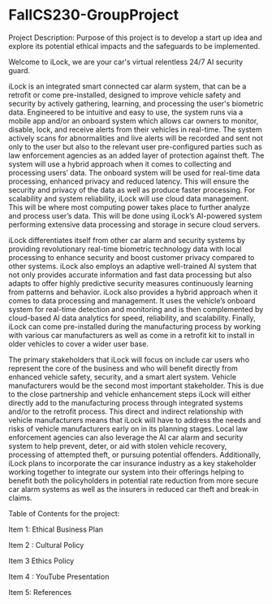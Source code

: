 # FallCS230-GroupProject
Project Description: Purpose of this project is to develop a start up idea and explore its potential ethical impacts and the safeguards to be implemented. 

Welcome to iLock, we are your car's virtual relentless 24/7 AI security guard.

iLock is an integrated smart connected car alarm system, that can be a retrofit or come pre-installed, designed to improve vehicle safety and security by actively gathering, learning, and processing the user's biometric data. Engineered to be intuitive and easy to use, the system runs via a mobile app and/or an onboard system which allows car owners to monitor, disable, lock, and receive alerts from their vehicles in real-time. The system actively scans for abnormalities and live alerts will be recorded and sent not only to the user but also to the relevant user pre-configured parties such as law enforcement agencies as an added layer of protection against theft. The system will use a hybrid approach when it comes to collecting and processing users’ data. The onboard system will be used for real-time data processing, enhanced privacy and reduced latency. This will ensure the security and privacy of the data as well as produce faster processing. For scalability and system reliability, iLock will use cloud data management. This will be where most computing power takes place to further analyze and process user’s data. This will be done using iLock’s AI-powered system performing extensive data processing and storage in secure cloud servers.

iLock differentiates itself from other car alarm and security systems by providing revolutionary real-time biometric technology data with local processing to enhance security and boost customer privacy compared to other systems. iLock also employs an adaptive well-trained AI system that not only provides accurate information and fast data processing but also adapts to offer highly predictive security measures continuously learning from patterns and behavior. iLock also provides a hybrid approach when it comes to data processing and management. It uses the vehicle’s onboard system for real-time detection and monitoring and is then complemented by cloud-based AI data analytics for speed, reliability, and scalability. Finally, iLock can come pre-installed during the manufacturing process by working with various car manufacturers as well as come in a retrofit kit to install in older vehicles to cover a wider user base.

The primary stakeholders that iLock will focus on include car users who represent the core of the business and who will benefit directly from enhanced vehicle safety, security, and a smart alert system. Vehicle manufacturers would be the second most important stakeholder. This is due to the close partnership and vehicle enhancement steps iLock will either directly add to the manufacturing process through integrated systems and/or to the retrofit process. This direct and indirect relationship with vehicle manufacturers means that iLock will have to address the needs and risks of vehicle manufacturers early on in its planning stages. Local law enforcement agencies can also leverage the AI car alarm and security system to help prevent, deter, or aid with stolen vehicle recovery, processing of attempted theft, or pursuing potential offenders. Additionally, iLock plans to incorporate the car insurance industry as a key stakeholder working together to integrate our system into their offerings helping to benefit both the policyholders in potential rate reduction from more secure car alarm systems as well as the insurers in reduced car theft and break-in claims. 

Table of Contents for the project: 

Item 1: Ethical Business Plan

Item 2 : Cultural Policy

Item 3 Ethics Policy

Item 4 : YouTube Presentation

Item 5: References
